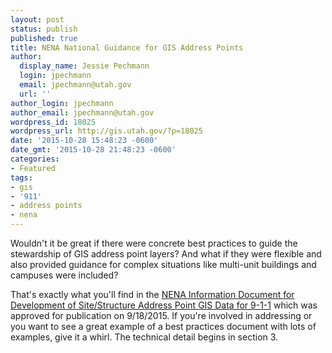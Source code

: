 ```yaml
---
layout: post
status: publish
published: true
title: NENA National Guidance for GIS Address Points
author:
  display_name: Jessie Pechmann
  login: jpechmann
  email: jpechmann@utah.gov
  url: ''
author_login: jpechmann
author_email: jpechmann@utah.gov
wordpress_id: 18025
wordpress_url: http://gis.utah.gov/?p=18025
date: '2015-10-28 15:48:23 -0600'
date_gmt: '2015-10-28 21:48:23 -0600'
categories:
- Featured
tags:
- gis
- '911'
- address points
- nena
---
```

<p>Wouldn't it be great if there were concrete best practices to guide the stewardship of GIS address point layers? And what if they were flexible and also provided guidance for complex situations like multi-unit buildings and campuses were included? </p>
<p>That's exactly what you'll find in the <a href="https://www.nena.org/?SSAP">NENA Information Document for Development of Site/Structure Address Point GIS Data for 9-1-1</a> which was approved for publication on 9/18/2015. If you're involved in addressing or you want to see a great example of a best practices document with lots of examples, give it a whirl. The technical detail begins in section 3.</p>
